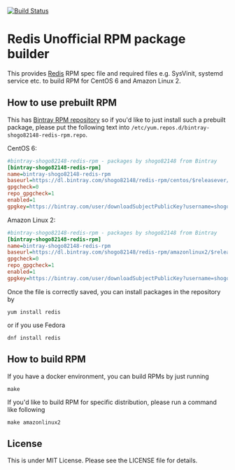 
[![Build Status](https://travis-ci.com/shogo82148/redis-rpm.svg?branch=master)](https://travis-ci.com/shogo82148/redis-rpm)

# Redis Unofficial RPM package builder

This provides [Redis](https://redis.io/) RPM spec file and required files e.g. SysVinit, systemd service etc. to build RPM for CentOS 6 and Amazon Linux 2.


## How to use prebuilt RPM

This has [Bintray RPM repository](https://bintray.com/beta/#/shogo82148/redis-rpm?tab=packages) so if you'd like to just install such a prebuilt package,
please put the following text into `/etc/yum.repos.d/bintray-shogo82148-redis-rpm.repo`.

 CentOS 6:

```ini
#bintray-shogo82148-redis-rpm - packages by shogo82148 from Bintray
[bintray-shogo82148-redis-rpm]
name=bintray-shogo82148-redis-rpm
baseurl=https://dl.bintray.com/shogo82148/redis-rpm/centos/$releasever/$basearch/
gpgcheck=0
repo_gpgcheck=1
enabled=1
gpgkey=https://bintray.com/user/downloadSubjectPublicKey?username=shogo82148
```

Amazon Linux 2:

```ini
#bintray-shogo82148-redis-rpm - packages by shogo82148 from Bintray
[bintray-shogo82148-redis-rpm]
name=bintray-shogo82148-redis-rpm
baseurl=https://dl.bintray.com/shogo82148/redis-rpm/amazonlinux2/$releasever/$basearch/
gpgcheck=0
repo_gpgcheck=1
enabled=1
gpgkey=https://bintray.com/user/downloadSubjectPublicKey?username=shogo82148
```

Once the file is correctly saved, you can install packages in the repository by

```
yum install redis
```

or if you use Fedora

```
dnf install redis
```

## How to build RPM

If you have a docker environment, you can build RPMs by just running

```
make
```

If you'd like to build RPM for specific distribution, please run a command like following

```
make amazonlinux2
```

## License

This is under MIT License. Please see the LICENSE file for details.
